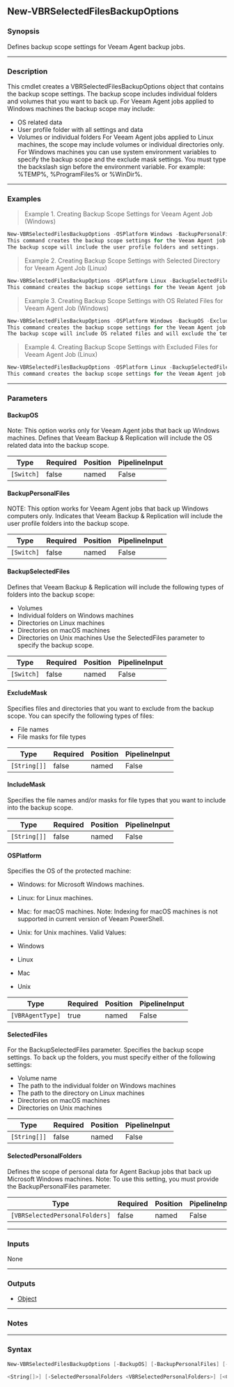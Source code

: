 New-VBRSelectedFilesBackupOptions
---------------------------------

### Synopsis
Defines backup scope settings for Veeam Agent backup jobs.

---

### Description

This cmdlet creates a VBRSelectedFilesBackupOptions object that contains the backup scope settings. The backup scope includes individual folders and volumes that you want to back up.
For Veeam Agent jobs applied to Windows machines the backup scope may include:
- OS related data
- User profile folder with all settings and data
- Volumes or individual folders
For Veeam Agent jobs applied to Linux machines, the scope may include volumes or individual directories only.
For Windows machines you can use system environment variables to specify the backup scope and the exclude mask settings. You must type the backslash sign before the environment variable. For example: \%TEMP%, \%ProgramFiles% or \%WinDir%.

---

### Examples
> Example 1. Creating Backup Scope Settings for Veeam Agent Job (Windows)

```PowerShell
New-VBRSelectedFilesBackupOptions -OSPlatform Windows -BackupPersonalFiles
This command creates the backup scope settings for the Veeam Agent job that backs up a Windows computer.
The backup scope will include the user profile folders and settings.
```
> Example 2. Creating Backup Scope Settings with Selected Directory for Veeam Agent Job (Linux)

```PowerShell
New-VBRSelectedFilesBackupOptions -OSPlatform Linux -BackupSelectedFiles -SelectedFiles "/home/administrator/mydir"
This command creates the backup scope settings for the Veeam Agent job that backs up a Linux computer. The backup scope will include the files from the /home/administrator/mydir directory.
```
> Example 3. Creating Backup Scope Settings with OS Related Files for Veeam Agent Job (Windows)

```PowerShell
New-VBRSelectedFilesBackupOptions -OSPlatform Windows -BackupOS -ExcludeMask "\%Temp%"
This command creates the backup scope settings for the Veeam Agent job that backs up a Windows computer.
The backup scope will include OS related files and will exclude the temporary folder from the backup.
```
> Example 4. Creating Backup Scope Settings with Excluded Files for Veeam Agent Job (Linux)

```PowerShell
New-VBRSelectedFilesBackupOptions -OSPlatform Linux -BackupSelectedFiles -SelectedFiles "/home/user01/" -ExcludeMask '*.pdf'
This command creates the backup scope settings for the Veeam Agent job that backs up a Linux computer. The backup scope will include the files from the /home/user01/ directory and will exclude all files of the PDF format.
```

---

### Parameters
#### **BackupOS**
Note: This option works only for Veeam Agent jobs that back up Windows machines.
Defines that Veeam Backup & Replication will include the OS related data into the backup scope.

|Type      |Required|Position|PipelineInput|
|----------|--------|--------|-------------|
|`[Switch]`|false   |named   |False        |

#### **BackupPersonalFiles**
NOTE: This option works for Veeam Agent jobs that back up Windows computers only. Indicates that Veeam Backup & Replication will include the user profile folders into the backup scope.

|Type      |Required|Position|PipelineInput|
|----------|--------|--------|-------------|
|`[Switch]`|false   |named   |False        |

#### **BackupSelectedFiles**
Defines that Veeam Backup & Replication will include the following types of folders into the backup scope:
* Volumes
* Individual folders on Windows machines
* Directories on Linux machines
* Directories on macOS machines
* Directories on Unix machines
Use the SelectedFiles parameter to specify the backup scope.

|Type      |Required|Position|PipelineInput|
|----------|--------|--------|-------------|
|`[Switch]`|false   |named   |False        |

#### **ExcludeMask**
Specifies files and directories that you want to exclude from the backup scope. You can specify the following types of files:
* File names
* File masks for file types

|Type        |Required|Position|PipelineInput|
|------------|--------|--------|-------------|
|`[String[]]`|false   |named   |False        |

#### **IncludeMask**
Specifies the file names and/or masks for file types that you want to include into the backup scope.

|Type        |Required|Position|PipelineInput|
|------------|--------|--------|-------------|
|`[String[]]`|false   |named   |False        |

#### **OSPlatform**
Specifies the OS of the protected machine:
* Windows: for Microsoft Windows machines.
* Linux: for Linux machines.
* Mac: for macOS machines.
Note: Indexing for macOS machines is not supported in current version of Veeam PowerShell.
* Unix: for Unix machines.
Valid Values:

* Windows
* Linux
* Mac
* Unix

|Type            |Required|Position|PipelineInput|
|----------------|--------|--------|-------------|
|`[VBRAgentType]`|true    |named   |False        |

#### **SelectedFiles**
For the BackupSelectedFiles parameter.
Specifies the backup scope settings. To back up the folders, you must specify either of the following settings:
* Volume name
* The path to the individual folder on Windows machines
* The path to the directory on Linux machines
* Directories on macOS machines
* Directories on Unix machines

|Type        |Required|Position|PipelineInput|
|------------|--------|--------|-------------|
|`[String[]]`|false   |named   |False        |

#### **SelectedPersonalFolders**
Defines the scope of personal data for Agent Backup jobs that back up Microsoft Windows machines.
Note: To use this setting, you must provide the BackupPersonalFiles parameter.

|Type                          |Required|Position|PipelineInput|
|------------------------------|--------|--------|-------------|
|`[VBRSelectedPersonalFolders]`|false   |named   |False        |

---

### Inputs
None

---

### Outputs
* [Object](https://learn.microsoft.com/en-us/dotnet/api/System.Object)

---

### Notes

---

### Syntax
```PowerShell
New-VBRSelectedFilesBackupOptions [-BackupOS] [-BackupPersonalFiles] [-BackupSelectedFiles] [-ExcludeMask <String[]>] [-IncludeMask <String[]>] -OSPlatform {Windows | Linux | Mac | Unix} [-SelectedFiles 
```
```PowerShell
<String[]>] [-SelectedPersonalFolders <VBRSelectedPersonalFolders>] [<CommonParameters>]
```
